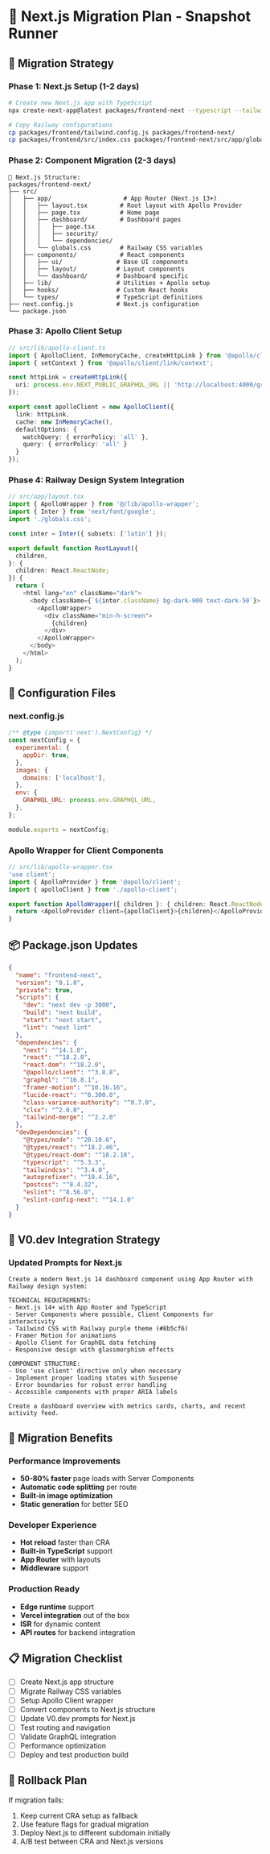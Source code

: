 # 🚀 Next.js Migration Plan - Snapshot Runner

## 🎯 Migration Strategy

### Phase 1: Next.js Setup (1-2 days)

```bash
# Create new Next.js app with TypeScript
npx create-next-app@latest packages/frontend-next --typescript --tailwind --eslint --app --src-dir --import-alias "@/*"

# Copy Railway configurations
cp packages/frontend/tailwind.config.js packages/frontend-next/
cp packages/frontend/src/index.css packages/frontend-next/src/app/globals.css
```

### Phase 2: Component Migration (2-3 days)

```text
📁 Next.js Structure:
packages/frontend-next/
├── src/
│   ├── app/                    # App Router (Next.js 13+)
│   │   ├── layout.tsx         # Root layout with Apollo Provider
│   │   ├── page.tsx           # Home page
│   │   ├── dashboard/         # Dashboard pages
│   │   │   ├── page.tsx       
│   │   │   ├── security/      
│   │   │   └── dependencies/  
│   │   └── globals.css        # Railway CSS variables
│   ├── components/            # React components
│   │   ├── ui/               # Base UI components
│   │   ├── layout/           # Layout components
│   │   └── dashboard/        # Dashboard specific
│   ├── lib/                  # Utilities + Apollo setup
│   ├── hooks/                # Custom React hooks
│   └── types/                # TypeScript definitions
├── next.config.js            # Next.js configuration
└── package.json
```

### Phase 3: Apollo Client Setup

```typescript
// src/lib/apollo-client.ts
import { ApolloClient, InMemoryCache, createHttpLink } from '@apollo/client';
import { setContext } from '@apollo/client/link/context';

const httpLink = createHttpLink({
  uri: process.env.NEXT_PUBLIC_GRAPHQL_URL || 'http://localhost:4000/graphql',
});

export const apolloClient = new ApolloClient({
  link: httpLink,
  cache: new InMemoryCache(),
  defaultOptions: {
    watchQuery: { errorPolicy: 'all' },
    query: { errorPolicy: 'all' }
  }
});
```

### Phase 4: Railway Design System Integration

```typescript
// src/app/layout.tsx
import { ApolloWrapper } from '@/lib/apollo-wrapper';
import { Inter } from 'next/font/google';
import './globals.css';

const inter = Inter({ subsets: ['latin'] });

export default function RootLayout({
  children,
}: {
  children: React.ReactNode;
}) {
  return (
    <html lang="en" className="dark">
      <body className={`${inter.className} bg-dark-900 text-dark-50`}>
        <ApolloWrapper>
          <div className="min-h-screen">
            {children}
          </div>
        </ApolloWrapper>
      </body>
    </html>
  );
}
```

## 🔧 Configuration Files

### next.config.js

```javascript
/** @type {import('next').NextConfig} */
const nextConfig = {
  experimental: {
    appDir: true,
  },
  images: {
    domains: ['localhost'],
  },
  env: {
    GRAPHQL_URL: process.env.GRAPHQL_URL,
  },
};

module.exports = nextConfig;
```

### Apollo Wrapper for Client Components

```typescript
// src/lib/apollo-wrapper.tsx
'use client';
import { ApolloProvider } from '@apollo/client';
import { apolloClient } from './apollo-client';

export function ApolloWrapper({ children }: { children: React.ReactNode }) {
  return <ApolloProvider client={apolloClient}>{children}</ApolloProvider>;
}
```

## 📦 Package.json Updates

```json
{
  "name": "frontend-next",
  "version": "0.1.0",
  "private": true,
  "scripts": {
    "dev": "next dev -p 3000",
    "build": "next build",
    "start": "next start",
    "lint": "next lint"
  },
  "dependencies": {
    "next": "^14.1.0",
    "react": "^18.2.0",
    "react-dom": "^18.2.0",
    "@apollo/client": "^3.8.8",
    "graphql": "^16.8.1",
    "framer-motion": "^10.16.16",
    "lucide-react": "^0.300.0",
    "class-variance-authority": "^0.7.0",
    "clsx": "^2.0.0",
    "tailwind-merge": "^2.2.0"
  },
  "devDependencies": {
    "@types/node": "^20.10.6",
    "@types/react": "^18.2.46",
    "@types/react-dom": "^18.2.18",
    "typescript": "^5.3.3",
    "tailwindcss": "^3.4.0",
    "autoprefixer": "^10.4.16",
    "postcss": "^8.4.32",
    "eslint": "^8.56.0",
    "eslint-config-next": "^14.1.0"
  }
}
```

## 🎨 V0.dev Integration Strategy

### Updated Prompts for Next.js

```text
Create a modern Next.js 14 dashboard component using App Router with Railway design system:

TECHNICAL REQUIREMENTS:
- Next.js 14+ with App Router and TypeScript
- Server Components where possible, Client Components for interactivity
- Tailwind CSS with Railway purple theme (#8b5cf6)
- Framer Motion for animations
- Apollo Client for GraphQL data fetching
- Responsive design with glassmorphism effects

COMPONENT STRUCTURE:
- Use 'use client' directive only when necessary
- Implement proper loading states with Suspense
- Error boundaries for robust error handling
- Accessible components with proper ARIA labels

Create a dashboard overview with metrics cards, charts, and recent activity feed.
```

## 🚀 Migration Benefits

### Performance Improvements

- **50-80% faster** page loads with Server Components
- **Automatic code splitting** per route
- **Built-in image optimization**
- **Static generation** for better SEO

### Developer Experience

- **Hot reload** faster than CRA
- **Built-in TypeScript** support
- **App Router** with layouts
- **Middleware** support

### Production Ready

- **Edge runtime** support
- **Vercel integration** out of the box
- **ISR** for dynamic content
- **API routes** for backend integration

## 📋 Migration Checklist

- [ ] Create Next.js app structure
- [ ] Migrate Railway CSS variables
- [ ] Setup Apollo Client wrapper
- [ ] Convert components to Next.js structure
- [ ] Update V0.dev prompts for Next.js
- [ ] Test routing and navigation
- [ ] Validate GraphQL integration
- [ ] Performance optimization
- [ ] Deploy and test production build

## 🔄 Rollback Plan

If migration fails:

1. Keep current CRA setup as fallback
2. Use feature flags for gradual migration
3. Deploy Next.js to different subdomain initially
4. A/B test between CRA and Next.js versions
